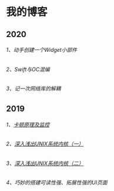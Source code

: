 # 我的博客



## 2020

###### 1、动手创建一个Widget小部件

###### 2、Swift与OC混编

###### 3、记一次网络库的解耦

## 2019

###### 1、[卡顿原理及监控](https://github.com/Yanyuxxxx/Blogs/blob/master/blogs/01_%E5%8D%A1%E9%A1%BF%E5%8E%9F%E7%90%86%E5%8F%8A%E7%9B%91%E6%8E%A7.md)
###### 2、[深入浅出UNIX系统内核（一） ](https://github.com/Yanyuxxxx/Blogs/blob/master/blogs/02_%E6%B7%B1%E5%85%A5%E6%B5%85%E5%87%BAUNIX%E7%B3%BB%E7%BB%9F%E5%86%85%E6%A0%B8(%E4%B8%80).md)
###### 3、[深入浅出UNIX系统内核（二）](https://github.com/Yanyuxxxx/Blogs/blob/master/blogs/03_%E6%B7%B1%E5%85%A5%E6%B5%85%E5%87%BAUNIX%E7%B3%BB%E7%BB%9F%E5%86%85%E6%A0%B8%EF%BC%88%E4%BA%8C%EF%BC%89.md)
###### 4、巧妙的搭建可读性强、拓展性强的UI页面